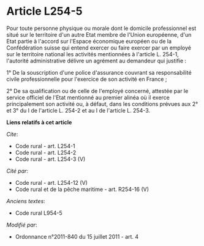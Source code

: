 # Article L254-5

Pour toute personne physique ou morale dont le domicile professionnel est situé sur le territoire d'un autre Etat membre de
l'Union européenne, d'un Etat partie à l'accord sur l'Espace économique européen ou de la Confédération suisse qui entend
exercer ou faire exercer par un employé sur le territoire national les activités mentionnées à l'article L. 254-1, l'autorité
administrative délivre un agrément au demandeur qui justifie : 

1° De la souscription d'une police d'assurance couvrant sa responsabilité civile professionnelle pour l'exercice de son
activité en France ; 

2° De sa qualification ou de celle de l'employé concerné, attestée par le service officiel de l'Etat mentionné au premier
alinéa où il exerce principalement son activité ou, à défaut, dans les conditions prévues aux 2° et 3° du I de l'article L.
254-2 et au I de l'article L. 254-3.

**Liens relatifs à cet article**

_Cite_:

  - Code rural - art. L254-1
  - Code rural - art. L254-2
  - Code rural - art. L254-3 (V)

_Cité par_:

  - Code rural - art. L254-12 (V)
  - Code rural et de la pêche maritime - art. R254-16 (V)

_Anciens textes_:

  - Code rural L954-5

_Modifié par_:

  - Ordonnance n°2011-840 du 15 juillet 2011 - art. 4
